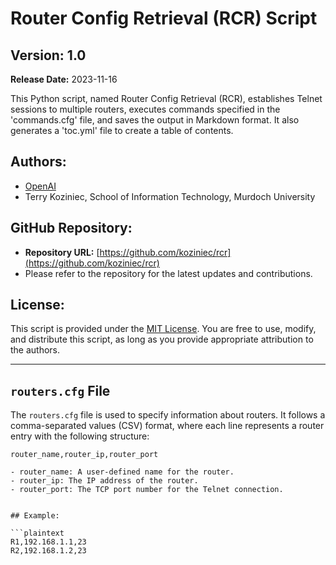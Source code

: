 # Router Config Retrieval (RCR) Script

## Version: 1.0
**Release Date:** 2023-11-16

This Python script, named Router Config Retrieval (RCR), establishes Telnet sessions to multiple routers, executes commands specified in the 'commands.cfg' file, and saves the output in Markdown format. It also generates a 'toc.yml' file to create a table of contents.

## Authors:
- [OpenAI](https://www.openai.com/)
- Terry Koziniec, School of Information Technology, Murdoch University

## GitHub Repository:
- **Repository URL:** [https://github.com/koziniec/rcr](https://github.com/koziniec/rcr)
- Please refer to the repository for the latest updates and contributions.

## License:
This script is provided under the [MIT License](https://opensource.org/licenses/MIT). You are free to use, modify, and distribute this script, as long as you provide appropriate attribution to the authors.

---

## `routers.cfg` File

The `routers.cfg` file is used to specify information about routers. It follows a comma-separated values (CSV) format, where each line represents a router entry with the following structure:

```plaintext
router_name,router_ip,router_port

- router_name: A user-defined name for the router.
- router_ip: The IP address of the router.
- router_port: The TCP port number for the Telnet connection.


## Example:

```plaintext
R1,192.168.1.1,23
R2,192.168.1.2,23

